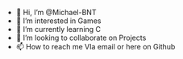- 👋 Hi, I’m @Michael-BNT
- 👀 I’m interested in Games 
- 🌱 I’m currently learning C
- 💞️ I’m looking to collaborate on Projects
- 📫 How to reach me VIa email or here on Github

<!---
Michael-BNT/Michael-BNT is a ✨ special ✨ repository because its `README.md` (this file) appears on your GitHub profile.
You can click the Preview link to take a look at your changes.
--->
